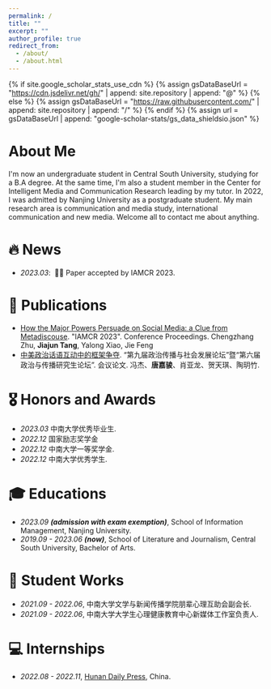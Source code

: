 ```yaml
---
permalink: /
title: ""
excerpt: ""
author_profile: true
redirect_from: 
  - /about/
  - /about.html
---
```


{% if site.google_scholar_stats_use_cdn %}
{% assign gsDataBaseUrl = "https://cdn.jsdelivr.net/gh/" | append: site.repository | append: "@" %}
{% else %}
{% assign gsDataBaseUrl = "https://raw.githubusercontent.com/" | append: site.repository | append: "/" %}
{% endif %}
{% assign url = gsDataBaseUrl | append: "google-scholar-stats/gs_data_shieldsio.json" %}

<span class='anchor' id='about-me'></span>

# About Me
I'm now an undergraduate student in Central South University, studying for a B.A degree. At the same time, I'm also a student member in the Center for Intelligent Media and Communication Research leading by my tutor. In 2022, I was admitted by Nanjing University as a postgraduate student. My main research area is communication and media study, international communication and new media. Welcome all to contact me about anything.


# 🔥 News
- *2023.03*: &nbsp;🎉🎉 Paper accepted by IAMCR 2023. 


# 📝 Publications 
- [How the Major Powers Persuade on Social Media: a Clue from Metadiscouse](https://iamcr.com). "IAMCR 2023". Conference Proceedings. Chengzhang Zhu, **Jiajun Tang**, Yalong Xiao, Jie Feng
- [中美政治话语互动中的框架争夺](https://media.ucass.edu.cn/info/1018/1511.htm). “第九届政治传播与社会发展论坛”暨“第六届政治与传播研究生论坛”. 会议论文. 冯杰、**唐嘉骏**、肖亚龙、贺天琪、陶玥竹.


# 🎖 Honors and Awards
- *2023.03* 中南大学优秀毕业生. 
- *2022.12* 国家励志奖学金
- *2022.12* 中南大学一等奖学金. 
- *2022.12* 中南大学优秀学生.

# 🎓 Educations
- *2023.09 **(admission with exam exemption)***, School of Information Management, Nanjing University. 
- *2019.09 - 2023.06 **(now)***, School of Literature and Journalism, Central South University, Bachelor of Arts. 

# 🎒 Student Works
- *2021.09 - 2022.06*, 中南大学文学与新闻传播学院朋辈心理互助会副会长. 
- *2021.09 - 2022.06*, 中南大学大学生心理健康教育中心新媒体工作室负责人.

# 💻 Internships
- *2022.08 - 2022.11*, [Hunan Daily Press](https://hnrbjt.voc.com.cn/about/bsjj.html), China.
